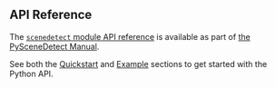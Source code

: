 
API Reference
----------------------------------------------------------

The [`scenedetect` module API reference](https://pyscenedetect.readthedocs.io/projects/Manual/en/latest/api.html) is available as part of [the PySceneDetect Manual](http://pyscenedetect-manual.readthedocs.io/).

See both the [Quickstart](https://pyscenedetect.readthedocs.io/projects/Manual/en/latest/api.html#quickstart) and [Example](https://pyscenedetect.readthedocs.io/projects/Manual/en/latest/api.html#example) sections to get started with the Python API.
